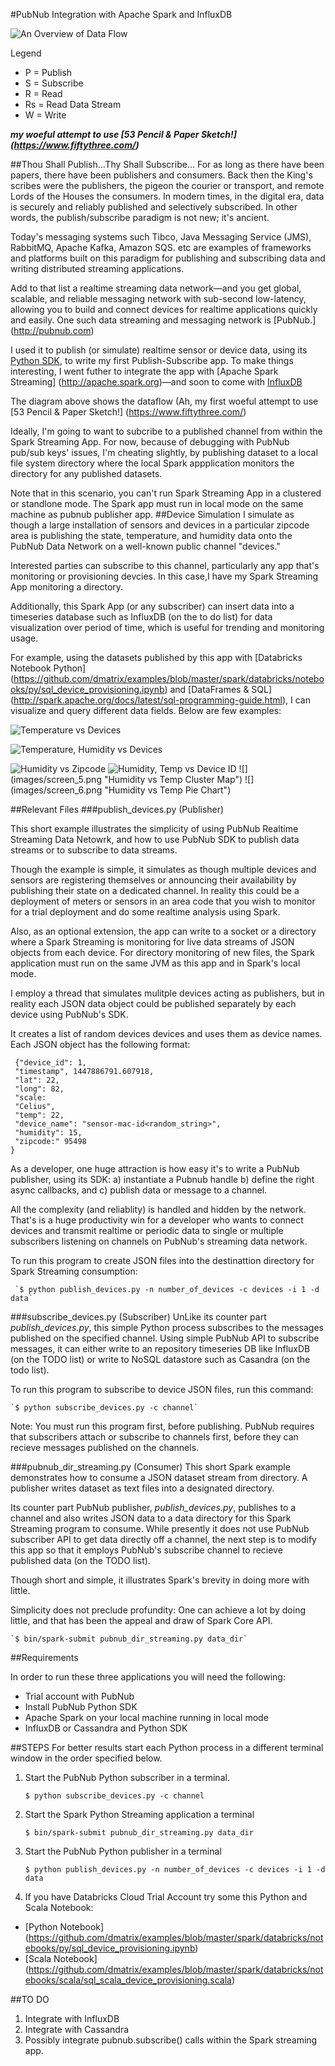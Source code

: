 #PubNub Integration with Apache Spark and InfluxDB

![](images/pubnub_spark.png "An Overview of Data Flow")

Legend
- P = Publish
- S = Subscribe
- R = Read
- Rs = Read Data Stream
- W = Write

***my woeful attempt to use [53 Pencil & Paper Sketch!] (https://www.fiftythree.com/)***

##Thou Shall Publish...Thy Shall Subscribe...
For as long as there have been papers, there have been publishers and consumers. 
Back then the King's scribes were the publishers, the pigeon the courier or transport, and remote Lords of the Houses the consumers. In modern times, in the digital era, data is securely and reliably published and selectively subscribed. In other words, the publish/subscribe paradigm is not new; it's ancient.

Today's messaging systems such Tibco, Java Messaging Service (JMS), RabbitMQ, Apache Kafka, Amazon SQS. etc are examples of frameworks and platforms built on this paradigm for publishing and subscribing data and writing distributed streaming applications.

Add to that list a realtime streaming data network—and you get global, scalable, and reliable messaging network with sub-second low-latency, allowing you to build and connect devices for realtime applications quickly and easily. One such data streaming and messaging network is [PubNub.] (http://pubnub.com)

I used it to publish (or simulate) realtime sensor or device data, using its [Python SDK](https://www.pubnub.com/developers/), to write my first Publish-Subscribe app. To make things interesting, I went futher to integrate the app with [Apache Spark Streaming] (http://apache.spark.org)—and soon to come with [InfluxDB](http://influxdb.com)

The diagram above shows the dataflow (Ah, my first woeful attempt to use [53 Pencil & Paper Sketch!] (https://www.fiftythree.com/)

Ideally, I'm going to want to subcribe to a published channel from within the Spark Streaming App. For now, because of debugging with PubNub pub/sub keys' issues, I'm cheating slightly, by publishing dataset to a local file system directory where the local Spark appplication monitors the directory for any published datasets.

Note that in this scenario, you can't run Spark Streaming App in a clustered or standlone mode. The Spark app must run in local mode on the same machine as pubnub publisher app.
##Device Simulation
I simulate as though a large installation of sensors and devices in a particular zipcode area is publishing the state, temperature, and humidity data onto the PubNub Data Network on a well-known public channel "devices."

Interested parties can subscribe to this channel, particularly any app that's monitoring or provisioning devcies. In this case,I have my Spark Streaming App monitoring a directory.

Additionally, this Spark App (or any subscriber) can insert data into a timeseries database such as InfluxDB (on the to do list) for data visualization over period of time, which is useful for trending and monitoring usage.

For example, using the datasets published by this app with [Databricks Notebook Python] (https://github.com/dmatrix/examples/blob/master/spark/databricks/notebooks/py/sql_device_provisioning.ipynb) and [DataFrames & SQL] (http://spark.apache.org/docs/latest/sql-programming-guide.html), I can visualize and query different data fields. Below are few examples:


![](images/screen_3.png "Temperature vs Devices")

![](images/screen_1.png "Temperature, Humidity vs Devices")

![](images/screen_2.png "Humidity vs Zipcode")
![](images/screen_4.png "Humidity, Temp vs Device ID")
![] (images/screen_5.png "Humidity vs Temp Cluster Map")
![] (images/screen_6.png "Humidity vs Temp Pie Chart")


##Relevant Files
###publish_devices.py (Publisher)

This short example illustrates the simplicity of using PubNub Realtime Streaming Data Netowrk,
and how to use PubNub SDK to publish data streams or to subscribe to data streams.

Though the example is simple, it simulates as though multiple devices and sensors are registering themselves or announcing their availability by publishing their state on a dedicated channel. In reality this could be a deployment of meters or sensors in an area code that you wish to monitor for a trial deployment and do some realtime analysis using Spark.

Also, as an optional extension, the app can write to a socket or a directory where a Spark Streaming is monitoring for live
 data streams of JSON objects from each device. For directory monitoring of new files, the Spark application must run on the same JVM as this app and in Spark's local mode.

I employ a thread that simulates mulitple devices acting as publishers, but in reality each JSON data object could be published separately by each device using PubNub's SDK. 

It creates a list of random devices devices and uses them as device names. Each JSON object has the 
following format:

     {"device_id": 1, 
     "timestamp", 1447886791.607918,
     "lat": 22, 
     "long": 82, 
     "scale: 
     "Celius", 
     "temp": 22, 
     "device_name": "sensor-mac-id<random_string>",
     "humidity": 15,
     "zipcode:" 95498
    }
As a developer, one huge attraction is how easy it's to write a PubNub publisher, using its SDK: a) instantiate a Pubnub handle b) define the right async callbacks, and c) publish data or message to a channel. 

All the complexity (and reliablity) is handled and hidden by the network. That's is a huge productivity win for a developer who wants to connect devices and transmit realtime or periodic data to single or multiple subscribers listening on channels on PubNub's streaming data network.

 To run this program to create JSON files into the destinattion directory for Spark Streaming consumption:

     `$ python publish_devices.py -n number_of_devices -c devices -i 1 -d data`

###subscribe_devices.py (Subscriber)
UnLike its counter part *publish_devices.py*, this simple Python process subscribes to the messages published on the specified channel. Using simple PubNub API to subscribe messages, it can either write to an repository timeseries DB like InfluxDB (on the TODO list) or write to NoSQL datastore such as Casandra (on the todo list).

To run this program to subscribe to device JSON files, run this command:

    `$ python subscribe_devices.py -c channel`

Note: You must run this program first, before publishing. PubNub requires that subscribers attach or subscribe to channels first, before they can recieve messages published on the channels.


###pubnub_dir_streaming.py (Consumer)
 This short Spark example demonstrates how to consume a JSON dataset stream from directory. A publisher writes dataset as text files into a designated directory.

Its counter part PubNub publisher, *publish_devices.py*, publishes to a channel and also writes JSON data to a data directory
for this Spark Streaming program to consume. While presently it does not use PubNub subscriber API to get data directly off a channel, the next step is to modify this app so that it employs PubNub's subscribe channel to recieve published data (on the TODO list).

Though short and simple, it illustrates Spark's brevity in doing more with little. 

Simplicity does not preclude profundity: One can achieve a lot by doing little, and that has been the appeal and draw of Spark Core API.

    `$ bin/spark-submit pubnub_dir_streaming.py data_dir`
##Requirements

In order to run these three applications you will need the following:
- Trial account with PubNub
- Install PubNub Python SDK 
- Apache Spark on your local machine running in local mode
- InfluxDB or Cassandra and Python SDK

##STEPS 
For better results start each Python process in a different terminal window in the order specified below.

1. Start the PubNub Python subscriber in a terminal.

    `$ python subscribe_devices.py -c channel`

2. Start the Spark Python Streaming application a terminal

    
    `$ bin/spark-submit pubnub_dir_streaming.py data_dir`


3. Start the PubNub Python publisher in a terminal

     `$ python publish_devices.py -n number_of_devices -c devices -i 1 -d data`

4. If you have Databricks Cloud Trial Account try some this Python and Scala Notebook:

- [Python Notebook] (https://github.com/dmatrix/examples/blob/master/spark/databricks/notebooks/py/sql_device_provisioning.ipynb)
- [Scala Notebook] (https://github.com/dmatrix/examples/blob/master/spark/databricks/notebooks/scala/sql_scala_device_provisioning.scala)

##TO DO
1. Integrate with InfluxDB
2. Integrate with Cassandra
3. Possibly integrate pubnub.subscribe() calls within the Spark streaming app.
